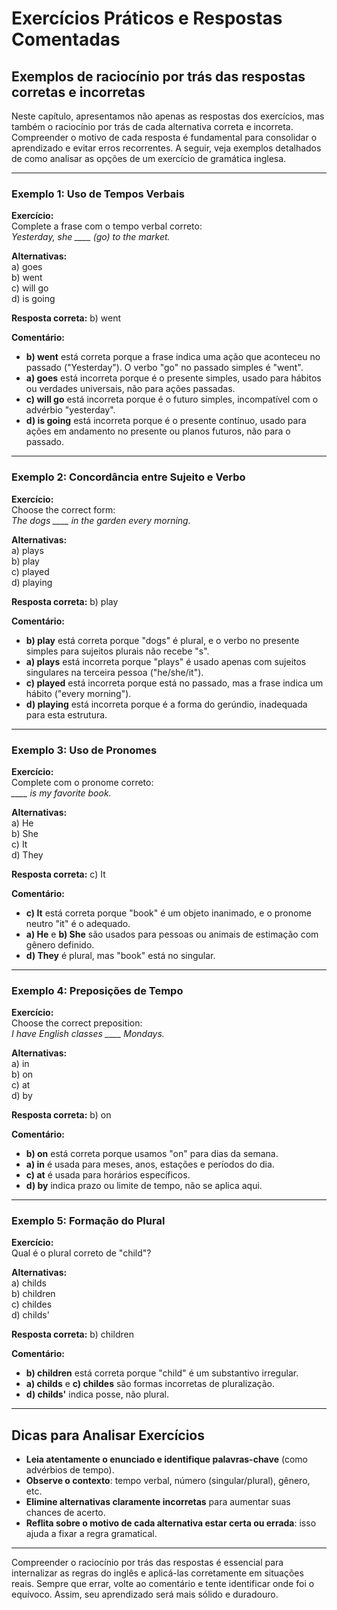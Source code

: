 
# Exercícios Práticos e Respostas Comentadas

## Exemplos de raciocínio por trás das respostas corretas e incorretas

Neste capítulo, apresentamos não apenas as respostas dos exercícios, mas também o raciocínio por trás de cada alternativa correta e incorreta. Compreender o motivo de cada resposta é fundamental para consolidar o aprendizado e evitar erros recorrentes. A seguir, veja exemplos detalhados de como analisar as opções de um exercício de gramática inglesa.

---

### Exemplo 1: Uso de Tempos Verbais

**Exercício:**  
Complete a frase com o tempo verbal correto:  
*Yesterday, she ____ (go) to the market.*

**Alternativas:**  
a) goes  
b) went  
c) will go  
d) is going

**Resposta correta:** b) went

**Comentário:**
- **b) went** está correta porque a frase indica uma ação que aconteceu no passado ("Yesterday"). O verbo "go" no passado simples é "went".
- **a) goes** está incorreta porque é o presente simples, usado para hábitos ou verdades universais, não para ações passadas.
- **c) will go** está incorreta porque é o futuro simples, incompatível com o advérbio "yesterday".
- **d) is going** está incorreta porque é o presente contínuo, usado para ações em andamento no presente ou planos futuros, não para o passado.

---

### Exemplo 2: Concordância entre Sujeito e Verbo

**Exercício:**  
Choose the correct form:  
*The dogs ____ in the garden every morning.*

**Alternativas:**  
a) plays  
b) play  
c) played  
d) playing

**Resposta correta:** b) play

**Comentário:**
- **b) play** está correta porque "dogs" é plural, e o verbo no presente simples para sujeitos plurais não recebe "s".
- **a) plays** está incorreta porque "plays" é usado apenas com sujeitos singulares na terceira pessoa ("he/she/it").
- **c) played** está incorreta porque está no passado, mas a frase indica um hábito ("every morning").
- **d) playing** está incorreta porque é a forma do gerúndio, inadequada para esta estrutura.

---

### Exemplo 3: Uso de Pronomes

**Exercício:**  
Complete com o pronome correto:  
*____ is my favorite book.*

**Alternativas:**  
a) He  
b) She  
c) It  
d) They

**Resposta correta:** c) It

**Comentário:**
- **c) It** está correta porque "book" é um objeto inanimado, e o pronome neutro "it" é o adequado.
- **a) He** e **b) She** são usados para pessoas ou animais de estimação com gênero definido.
- **d) They** é plural, mas "book" está no singular.

---

### Exemplo 4: Preposições de Tempo

**Exercício:**  
Choose the correct preposition:  
*I have English classes ____ Mondays.*

**Alternativas:**  
a) in  
b) on  
c) at  
d) by

**Resposta correta:** b) on

**Comentário:**
- **b) on** está correta porque usamos "on" para dias da semana.
- **a) in** é usada para meses, anos, estações e períodos do dia.
- **c) at** é usada para horários específicos.
- **d) by** indica prazo ou limite de tempo, não se aplica aqui.

---

### Exemplo 5: Formação do Plural

**Exercício:**  
Qual é o plural correto de "child"?

**Alternativas:**  
a) childs  
b) children  
c) childes  
d) childs'

**Resposta correta:** b) children

**Comentário:**
- **b) children** está correta porque "child" é um substantivo irregular.
- **a) childs** e **c) childes** são formas incorretas de pluralização.
- **d) childs'** indica posse, não plural.

---

## Dicas para Analisar Exercícios

- **Leia atentamente o enunciado e identifique palavras-chave** (como advérbios de tempo).
- **Observe o contexto**: tempo verbal, número (singular/plural), gênero, etc.
- **Elimine alternativas claramente incorretas** para aumentar suas chances de acerto.
- **Reflita sobre o motivo de cada alternativa estar certa ou errada**: isso ajuda a fixar a regra gramatical.

---

Compreender o raciocínio por trás das respostas é essencial para internalizar as regras do inglês e aplicá-las corretamente em situações reais. Sempre que errar, volte ao comentário e tente identificar onde foi o equívoco. Assim, seu aprendizado será mais sólido e duradouro.
```
